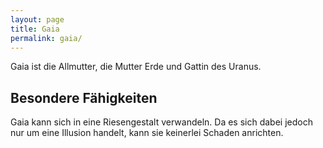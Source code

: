```yaml
---
layout: page
title: Gaia
permalink: gaia/
---
```


Gaia ist die Allmutter, die Mutter Erde und Gattin des Uranus.

## Besondere Fähigkeiten

Gaia kann sich in eine Riesengestalt verwandeln. Da es sich dabei jedoch nur um eine Illusion handelt, kann sie keinerlei Schaden anrichten. 
